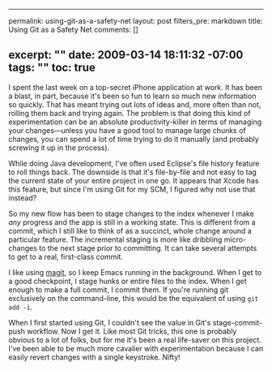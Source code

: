 ----- 
permalink: using-git-as-a-safety-net
layout: post
filters_pre: markdown
title: Using Git as a Safety Net
comments: []

excerpt: ""
date: 2009-03-14 18:11:32 -07:00
tags: ""
toc: true
-----
I spent the last week on a top-secret iPhone application at work. It has been a blast, in part, because it's been so fun to learn so much new information so quickly. That has meant trying out lots of ideas and, more often than not, rolling them back and trying again. The problem is that doing this kind of experimentation can be an absolute productivity-killer in terms of managing your changes—unless you have a good tool to manage large chunks of changes, you can spend a lot of time trying to do it manually (and probably screwing it up in the process).

While doing Java development, I've often used Eclipse's file history feature to roll things back. The downside is that it's file-by-file and not easy to tag the current state of your entire project in one go. It appears that Xcode has this feature, but since I'm using Git for my SCM, I figured why not use that instead? 

So my new flow has been to stage changes to the index whenever I make _any_ progress and the app is still in a working state. This is different from a commit, which I still like to think of as a succinct, whole change around a particular feature. The incremental staging is more like dribbling micro-changes to the next stage prior to committing. It can take several attempts to get to a real, first-class commit.

I like using [magit](http://zagadka.vm.bytemark.co.uk/magit/), so I keep Emacs running in the background. When I get to a good checkpoint, I stage hunks or entire files to the index. When I get enough to make a full commit, I commit them. If you're running git exclusively on the command-line, this would be the equivalent of using `git add -i`.

When I first started using Git, I couldn't see the value in Git's stage-commit-push workflow. Now I get it. Like most Git tricks, this one is probably obvious to a lot of folks, but for me it's been a real life-saver on this project. I've been able to be much more cavalier with experimentation because I can easily revert changes with a single keystroke. Nifty!
